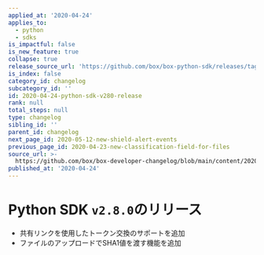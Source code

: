 ```yaml
---
applied_at: '2020-04-24'
applies_to:
  - python
  - sdks
is_impactful: false
is_new_feature: true
collapse: true
release_source_url: 'https://github.com/box/box-python-sdk/releases/tag/v2.8.0'
is_index: false
category_id: changelog
subcategory_id: ''
id: 2020-04-24-python-sdk-v280-release
rank: null
total_steps: null
type: changelog
sibling_id: ''
parent_id: changelog
next_page_id: 2020-05-12-new-shield-alert-events
previous_page_id: 2020-04-23-new-classification-field-for-files
source_url: >-
  https://github.com/box/box-developer-changelog/blob/main/content/2020/04-24-python-sdk-v280-release.md
published_at: '2020-04-24'
---
```

# Python SDK `v2.8.0`のリリース

* 共有リンクを使用したトークン交換のサポートを追加
* ファイルのアップロードでSHA1値を渡す機能を追加
